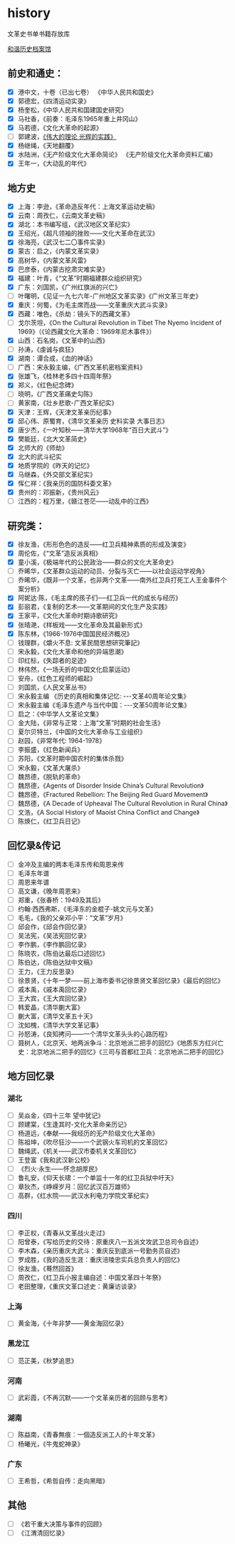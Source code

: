 # history
文革史书单书籍存放库

[和谐历史档案馆](https://github.com/banned-historical-archives/banned-historical-archives.github.io)

## 前史和通史：
- [x] 港中文，十卷（已出七卷） 《中华人民共和国史》 
- [x] 郭德宏，《四清运动实录》
- [x] 杨奎松，《中华人民共和国建国史研究》
- [x] 马社香，《前奏：毛泽东1965年重上井冈山》
- [x] 马若德，《文化大革命的起源》
- [ ] 郭建波，[《伟大的理论 光辉的实践》](http://m.wyzxwk.com/content.php?classid=21&id=310819)
- [x] 杨继绳，《天地翻覆》
- [x] 水陆洲，《无产阶级文化大革命简论》 《无产阶级文化大革命资料汇编》
- [x] 王年一，《大动乱的年代》

## 地方史
- [x] 上海：李逊，《革命造反年代：上海文革运动史稿》
- [x] 云南：周孜仁，《云南文革史稿》
- [x] 湖北：本书编写组，《武汉地区文革纪实》
- [x] 王绍光，《超凡领袖的挫败——文化大革命在武汉》
- [x] 徐海亮，《武汉七二〇事件实录》
- [x] 蒙古：启之，《内蒙文革实录》
- [x] 高树华，《内蒙文革风雷》
- [x] 巴彦泰，《内蒙古挖肃灾难实录》
- [x] 福建：叶青，《“文革”时期福建群众组织研究》
- [x] 广东：刘国凯，《广州红旗派的兴亡》
- [ ] 叶曙明，《见证一九七六年-广州地区文革实录》《广州文革三年史》
- [x] 重庆：何蜀，《为毛主席而战——文革重庆大武斗实录》
- [x] 西藏：唯色，《杀劫：镜头下的西藏文革》
- [ ] 戈尔茨坦，《On the Cultural Revolution in Tibet The Nyemo Incident of 1969》（《论西藏文化大革命：1969年尼木事件》）
- [x] 山西：石名岗，《文革中的山西》
- [ ] 孙涛，《虔诚与疯狂》
- [x] 湖南：谭合成，《血的神话》
- [ ] 广西：宋永毅主编，《广西文革机密档案资料》
- [x] 张雄飞，《桂林老多四十四周年祭》
- [x] 郑义，《红色纪念碑》
- [ ] 晓明，《广西文革痛史勾陈》
- [ ] 黄家南，《壮乡悲歌-广西文革纪实》
- [x] 天津：王辉，《天津文革亲历纪事》
- [x] 邱心伟、原蜀育，《清华文革亲历 史料实录 大事日志》
- [x] 唐少杰，《一叶知秋——清华大学1968年“百日大武斗”》
- [x] 樊能廷，《北大文革简史》
- [x] 北师大的《师劫》
- [x] 北大的武斗纪实
- [x] 地质学院的《昨天的记忆》
- [x] 马继森，《外交部文革纪实》
- [x] 恽仁祥：《我亲历的国防科委文革》
- [x] 贵州的：邓振新，《贵州风云》
- [ ] 江西的：程万里，《赣江苍茫——动乱中的江西》

## 研究类：
- [x] 徐友渔，《形形色色的造反——红卫兵精神素质的形成及演变》
- [x] 周伦佐，《“文革”造反派真相》
- [x] 童小溪，《极端年代的公民政治——群众的文化大革命史》
- [ ] 乔晞华，《文革群众运动的动员、分裂与灭亡——以社会运动学视角》
- [ ] 乔晞华，《既非一个文革，也非两个文革——南外红卫兵打死工人王金事件个案分析》
- [x] 阿妮达·陈，《毛主席的孩子们──红卫兵一代的成长与经历》
- [x] 彭丽君，《复制的艺术——文革期间的文化生产及实践》
- [x] 王家平，《文化大革命时期诗歌研究》
- [x] 张晴滟，《样板戏——文化革命及其最新形式》
- [x] 陈东林，《1966-1976中国国民经济概况》
- [ ] 钱理群，《爝火不息: 文革民間思想研究筆記》
- [ ] 宋永毅，《文化大革命和他的异端思潮》
- [ ] 印红标，《失踪者的足迹》
- [ ] 林伟然，《一场夭折的中国文化启蒙运动》
- [ ] 安舟，《红色工程师的崛起》
- [ ] 刘国凯，《人民文革丛书》
- [ ] 宋永毅主编 《历史的真相和集体记忆: ---文革40周年论文集》 
- [ ] 宋永毅主编《毛泽东遗产与当代中国：---文革50周年论文集》
- [ ] 启之：《中华学人文革论文集》
- [ ] 金大陆，《非常与正常：上海“文革”时期的社会生活》
- [ ] 夏尔贝特兰，《中国的文化大革命与工业组织》
- [ ] 赵园，《非常年代: 1964-1978》
- [ ] 李振盛，《红色新闻兵》
- [ ] 苏阳，《文革时期中国农村的集体杀戮》
- [ ] 宋永毅，《文革大屠杀》
- [ ] 魏昂德，《脱轨的革命》
- [ ] 魏昂德，《Agents of Disorder Inside China’s Cultural Revolution》
- [ ] 魏昂德，《Fractured Rebellion: The Beijing Red Guard Movement》
- [ ] 魏昂德，《A Decade of Upheaval The Cultural Revolution in Rural China》
- [ ] 文浩，《A Social History of Maoist China Conflict and Change》
- [ ] 陈焕仁，《红卫兵日记》

## 回忆录&传记
- [ ] 金冲及主编的两本毛泽东传和周恩来传
- [ ] 毛泽东年谱
- [ ] 周恩来年谱
- [ ] 高文谦，《晚年周恩来》
- [ ] 郑重，《张春桥：1949及其后》
- [ ] 约翰·西西弗斯，《毛泽东的金棍子-姚文元与文革》
- [ ] 毛毛，《我的父亲邓小平：“文革”岁月》
- [ ] 邱会作，《邱会作回忆录》
- [ ] 吴法宪，《吴法宪回忆录》
- [ ] 李作鹏，《李作鹏回忆录》
- [ ] 陈晓农，《陈伯达最后口述回忆》
- [ ] 陈伯达，《陈伯达狱中文稿》
- [ ] 王力，《王力反思录》
- [ ] 徐景贤，《十年一梦——前上海市委书记徐景贤文革回忆录》《最后的回忆》
- [ ] 戚本禹，《戚本禹回忆录》
- [ ] 王大宾，《王大宾回忆录》
- [ ]  韩爱晶，《清华蒯大富》
- [ ]  蒯大富，《清华文革五十天》
- [ ]  沈如槐，《清华大学文革记事》
- [ ]  孙怒涛，《良知拷问——一个清华文革头头的心路历程》
- [ ]  聂树人，《北京天、地两派争斗：北京地派二把手的回忆》《地质东方红兴亡史：北京地派二把手的回忆》《三司与首都红卫兵：北京地派二把手的回忆》

## 地方回忆录
### 湖北
- [ ]  吴焱金，《四十三年 望中犹记》
- [ ] 顾建棠，《生逢其时-文化大革命亲历记》
- [ ] 杨道远，《奉献——我经历的无产阶级文化大革命》
- [ ] 陈祖坤，《吹尽狂沙——一个武钢火车司机的文革回忆》
- [ ] 魏绳武，《机关——武汉市委机关文革回忆》
- [ ] 王登富《我和武汉新公校》
- [ ] 《烈火·永生——怀念胡厚民》
- [ ] 鲁礼安，《仰天长啸：一个单监十一年的红卫兵狱中吁天》
- [ ] 章狄杰，《峥嵘岁月：回忆武汉百万雄师》
- [ ] 高群，《红水院——武汉水利电力学院文革纪实》

### 四川
- [ ] 李正权，《青春从文革战火走过》
- [ ] 阳曾泰，《写给历史的交待：原重庆八一五派文攻武卫总司令自述》
- [ ] 李木森，《亲历重庆大武斗：重庆反到底派一号勤务员自述》
- [ ] 罗成胜，《我的造反生涯：重庆涪陵忠实兵总负责人的回忆》
- [ ] 徐友渔，《蓦然回首》
- [ ] 周孜仁，《红卫兵小报主编自述：中国文革四十年祭》
- [ ] 老田整理，《重庆文革口述史：黄廉访谈录》

### 上海
- [ ]  黄金海，《十年非梦——黄金海回忆录》

### 黑龙江
- [ ]  范正美，《秋梦追思》

### 河南
- [ ]  武彩霞，《不再沉默——一个文革亲历者的回顾与思考》

### 湖南
- [ ]  陈益南，《青春無痕︰一個造反派工人的十年文革》
- [ ]  杨曦光，《牛鬼蛇神录》

### 广东
- [ ]  王希哲，《希哲自传：走向黑暗》

## 其他
- [ ] 《若干重大决策与事件的回顾》
- [ ] 《江渭清回忆录》